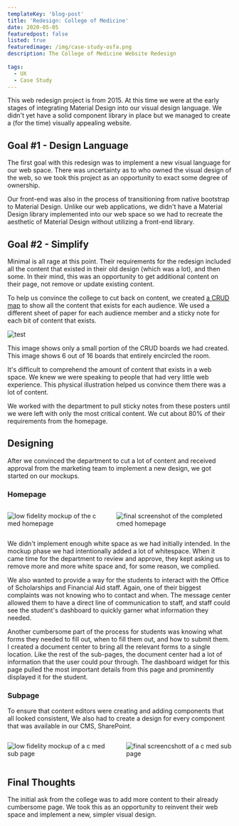 ```yaml
---
templateKey: 'blog-post'
title: 'Redesign: College of Medicine'
date: 2020-05-05
featuredpost: false
listed: true
featuredimage: /img/case-study-osfa.png
description: The College of Medicine Website Redesign
  
tags:
  - UX
  - Case Study
---
```


This web redesign project is from 2015. At this time we were at the early stages of integrating Material Design into our visual design language. We didn't yet have a solid component library in place but we managed to create a (for the time) visually appealing website.

## Goal #1 - Design Language

The first goal with this redesign was to implement a new visual language for our web space. There was uncertainty as to who owned the visual design of the web, so we took this project as an opportunity to exact some degree of ownership. 

Our front-end was also in the process of transitioning from native bootstrap to Material Design. Unlike our web applications, we didn't have a Material Design library implemented into our web space so we had to recreate the aesthetic of Material Design without utilizing a front-end library.

## Goal #2 - Simplify

Minimal is all rage at this point. Their requirements for the redesign included all the content that existed in their old design (which was a lot), and then some. In their mind, this was an opportunity to get additional content on their page, not remove or update existing content.

To help us convince the college to cut back on content, we created [a CRUD map](https://medium.com/agile-adapt/using-crud-for-user-story-composition-1aefd8d90452#:~:text=CRUD%20stands%20for%20Create%2C%20Read,is%20all%20about%20the%20user.) to show all the content that exists for each audience. We used a different sheet of paper for each audience member and a sticky note for each bit of content that exists.

![test](/img/cmed-contentmap.jpg)

This image shows only a small portion of the CRUD boards we had created.  This image shows 6 out of 16 boards that entirely encircled the room.

It's difficult to comprehend the amount of content that exists in a web space. We knew we were speaking to people that had very little web experience. This physical illustration helped us convince them there was a lot of content. 

We worked with the department to pull sticky notes from these posters until we were left with only the most critical content. We cut about 80% of their requirements from the homepage.

## Designing

After we convinced the department to cut a lot of content and received approval from the marketing team to implement a new design, we got started on our mockups.


### Homepage

<div class="columns is-mobile widealign">
<div class="column is-6">

![low fidelity mockup of the c med homepage](/img/cmed-mockup-1.png)

</div>
<div class="column is-6">

![final screenshot of the completed cmed homepage](/img/cmedcarousel1.png)

</div>
</div>

We didn't implement enough white space as we had initially intended. In the mockup phase we had intentionally added a lot of whitespace. When it came time for the department to review and approve, they kept asking us to remove more and more white space and, for some reason, we complied.

We also wanted to provide a way for the students to interact with the Office of Scholarships and Financial Aid staff. Again, one of their biggest complaints was not knowing who to contact and when. The message center allowed them to have a direct line of communication to staff, and staff could see the student's dashboard to quickly garner what information they needed.

Another cumbersome part of the process for students was knowing what forms they needed to fill out, when to fill them out, and how to submit them. I created a document center to bring all the relevant forms to a single location. Like the rest of the sub-pages, the document center had a lot of information that the user could pour through. The dashboard widget for this page pulled the most important details from this page and prominently displayed it for the student.

### Subpage

To ensure that content editors were creating and adding components that all looked consistent, We also had to create a design for every component that was available in our CMS, SharePoint.

<div class="columns is-mobile widealign">
<div class="column is-6">

![low fidelity mockup of a c med sub page](/img/cmed-mockup-2.png)

</div>
<div class="column is-6">

![final screencshott of a c med sub page](/img/cmedcarousel3.png)

</div>
</div>

## Final Thoughts

The initial ask from the college was to add more content to their already cumbersome page. We took this as an opportunity to reinvent their web space and implement a new, simpler visual design.